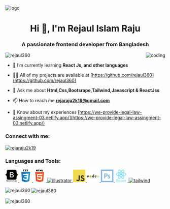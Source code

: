 <img src="https://wallpapercave.com/wp/wp3162607.gif" alt="logo" style="max-width: 100%;">
<h1 align="center">Hi 👋, I'm Rejaul Islam Raju</h1>
<h3 align="center">A passionate frontend developer from Bangladesh</h3>
<img align="right" src="https://camo.githubusercontent.com/138094ef7b0b6590588c59954beddf9157e9396d568d2d93674e9d1ceb0bb11e/68747470733a2f2f6d65646961302e67697068792e636f6d2f6d656469612f7167515567674143335066763638377150432f67697068792e676966" alt="coding" data-canonical-src="https://media0.giphy.com/media/qgQUggAC3Pfv687qPC/giphy.gif" style="max-width: 100%; display: inline-block;" data-target="animated-image.originalImage">

<p align="left"> <img src="https://komarev.com/ghpvc/?username=rejaul360&label=Profile%20views&color=0e75b6&style=flat" alt="rejaul360" /> </p>

- 🌱 I’m currently learning **React Js, and other languages**

- 👨‍💻 All of my projects are available at [https://github.com/rejaul360](https://github.com/rejaul360)

- 💬 Ask me about **Html,Css,Bootsrape,Tailwind,Javascript & ReactJss**

- 📫 How to reach me **rejaraju2k19@gmail.com**

- 📄 Know about my experiences [https://we-provide-legal-law-assingment-03.netlify.app/](https://we-provide-legal-law-assingment-03.netlify.app/)

<h3 align="left">Connect with me:</h3>
<p align="left">
<a href="https://fb.com/rejaraju2k19" target="blank"><img align="center" src="https://raw.githubusercontent.com/rahuldkjain/github-profile-readme-generator/master/src/images/icons/Social/facebook.svg" alt="rejaraju2k19" height="30" width="40" /></a>
</p>

<h3 align="left">Languages and Tools:</h3>
<p align="left"> <a href="https://getbootstrap.com" target="_blank" rel="noreferrer"> <img src="https://raw.githubusercontent.com/devicons/devicon/master/icons/bootstrap/bootstrap-plain-wordmark.svg" alt="bootstrap" width="40" height="40"/> </a> <a href="https://www.w3schools.com/css/" target="_blank" rel="noreferrer"> <img src="https://raw.githubusercontent.com/devicons/devicon/master/icons/css3/css3-original-wordmark.svg" alt="css3" width="40" height="40"/> </a> <a href="https://www.w3.org/html/" target="_blank" rel="noreferrer"> <img src="https://raw.githubusercontent.com/devicons/devicon/master/icons/html5/html5-original-wordmark.svg" alt="html5" width="40" height="40"/> </a> <a href="https://www.adobe.com/in/products/illustrator.html" target="_blank" rel="noreferrer"> <img src="https://www.vectorlogo.zone/logos/adobe_illustrator/adobe_illustrator-icon.svg" alt="illustrator" width="40" height="40"/> </a> <a href="https://developer.mozilla.org/en-US/docs/Web/JavaScript" target="_blank" rel="noreferrer"> <img src="https://raw.githubusercontent.com/devicons/devicon/master/icons/javascript/javascript-original.svg" alt="javascript" width="40" height="40"/> </a> <a href="https://nodejs.org" target="_blank" rel="noreferrer"> <img src="https://raw.githubusercontent.com/devicons/devicon/master/icons/nodejs/nodejs-original-wordmark.svg" alt="nodejs" width="40" height="40"/> </a> <a href="https://www.photoshop.com/en" target="_blank" rel="noreferrer"> <img src="https://raw.githubusercontent.com/devicons/devicon/master/icons/photoshop/photoshop-line.svg" alt="photoshop" width="40" height="40"/> </a> <a href="https://reactjs.org/" target="_blank" rel="noreferrer"> <img src="https://raw.githubusercontent.com/devicons/devicon/master/icons/react/react-original-wordmark.svg" alt="react" width="40" height="40"/> </a> <a href="https://tailwindcss.com/" target="_blank" rel="noreferrer"> <img src="https://www.vectorlogo.zone/logos/tailwindcss/tailwindcss-icon.svg" alt="tailwind" width="40" height="40"/> </a> </p>

<p><img align="left" src="https://github-readme-stats.vercel.app/api/top-langs?username=rejaul360&show_icons=true&locale=en&layout=compact" alt="rejaul360" /></p>

<p>&nbsp;<img align="center" src="https://github-readme-stats.vercel.app/api?username=rejaul360&show_icons=true&locale=en" alt="rejaul360" /></p>

<p><img align="center" src="https://github-readme-streak-stats.herokuapp.com/?user=rejaul360&" alt="rejaul360" /></p>


